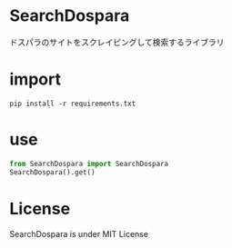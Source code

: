 # SearchDospara

ドスパラのサイトをスクレイピングして検索するライブラリ<br>

# import

```Console
pip install -r requirements.txt
```

# use

```Python
from SearchDospara import SearchDospara
SearchDospara().get()
```

# License

SearchDospara is under MIT License
